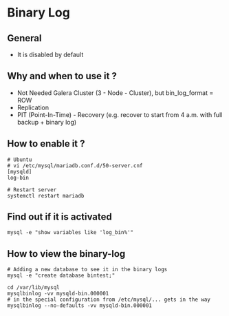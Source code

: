 # Binary Log 

## General

  * It is disabled by default 

## Why and when to use it ? 

  * Not Needed Galera Cluster (3 - Node - Cluster), but bin_log_format = ROW   
  * Replication 
  * PIT (Point-In-Time) - Recovery (e.g. recover to start from 4 a.m. with full backup + binary log)

## How to enable it ? 

```
# Ubuntu 
# vi /etc/mysql/mariadb.conf.d/50-server.cnf 
[mysqld]
log-bin 
```

```
# Restart server 
systemctl restart mariadb 
```

## Find out if it is activated 

```
mysql -e "show variables like 'log_bin%'"
```


## How to view the binary-log 

```
# Adding a new database to see it in the binary logs 
mysql -e "create database bintest;"
```


```
cd /var/lib/mysql
mysqlbinlog -vv mysqld-bin.000001
# in the special configuration from /etc/mysql/... gets in the way 
mysqlbinlog --no-defaults -vv mysqld-bin.000001
```

